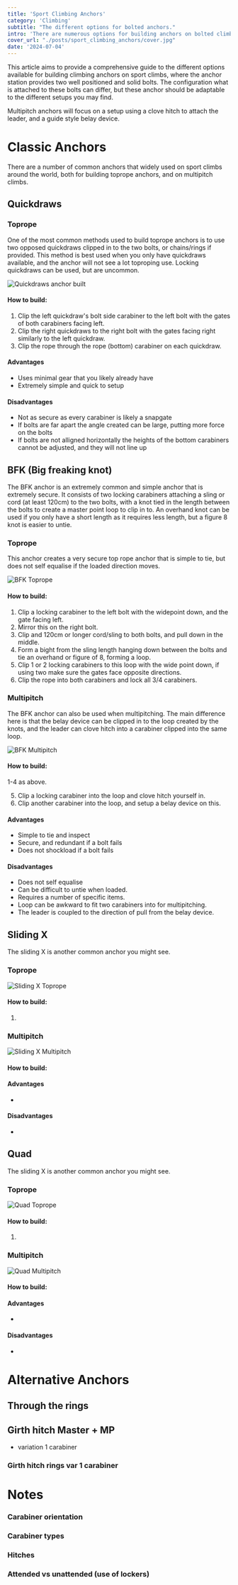 ```yaml
---
title: 'Sport Climbing Anchors'
category: 'Climbing'
subtitle: "The different options for bolted anchors."
intro: 'There are numerous options for building anchors on bolted climbs, taking in to account factors such as equipment requirements, redundancy, and speed, and ergonomics.'
cover_url: "./posts/sport_climbing_anchors/cover.jpg"
date: '2024-07-04'
---
```


This article aims to provide a comprehensive guide to the different options available for building climbing anchors on sport climbs, where the anchor station provides two well positioned and solid bolts. The configuration what is attached to these bolts can differ, but these anchor should be adaptable to the different setups you may find.

Multipitch anchors will focus on a setup using a clove hitch to attach the leader, and a guide style belay device.

# Classic Anchors
 There are a number of common anchors that widely used on sport climbs around the world, both for building toprope anchors, and on multipitch climbs.

## Quickdraws 
### Toprope
One of the most common methods used to build toprope anchors is to use two opposed quickdraws clipped in to the two bolts, or chains/rings if provided. This method is best used when you only have quickdraws available, and the anchor will not see a lot toproping use. Locking quickdraws can be used, but are uncommon.

![Quickdraws anchor built](../posts/sport_climbing_anchors/draws_tr.jpg)

#### How to build:

1.  Clip the left quickdraw's bolt side carabiner to the left bolt with the gates of both carabiners facing left.
2. Clip the right quickdraws to the right bolt with the gates facing right similarly to the left quickdraw.
3. Clip the rope through the rope (bottom) carabiner on each quickdraw.

#### Advantages
- Uses minimal gear that you likely already have
- Extremely simple and quick to setup

#### Disadvantages
- Not as secure as every carabiner is likely a snapgate
- If bolts are far apart the angle created can be large, putting more force on the bolts
- If bolts are not alligned horizontally the heights of the bottom carabiners cannot be adjusted, and they will not line up

## BFK (Big freaking knot)

The BFK anchor is an extremely common and simple anchor that is extremely secure. It consists of two locking carabiners attaching a sling or cord (at least 120cm) to the two bolts, with a knot tied in the length between the bolts to create a master point loop to clip in to. An overhand knot can be used if you only have a short length as it requires less length, but a figure 8 knot is easier to untie.
### Toprope
This anchor creates a very secure top rope anchor that is simple to tie, but does not self equalise if the loaded direction moves.

![BFK Toprope](../posts/sport_climbing_anchors/bfk_tr.jpg)

#### How to build:
1. Clip a locking carabiner to the left bolt with the widepoint down, and the gate facing left.
2. Mirror this on the right bolt.
3. Clip and 120cm or longer cord/sling to both bolts, and pull down in the middle.
4. Form a bight from the sling length hanging down between the bolts and tie an overhand or figure of 8, forming a loop.
5. Clip 1 or 2 locking carabiners to this loop with the wide point down, if using two make sure the gates face opposite directions.
6. Clip the rope into both carabiners and lock all 3/4 carabiners.

### Multipitch
The BFK anchor can also be used when multipitching. The main difference here is that the belay device can be clipped in to the loop created by the knots, and the leader can clove hitch into a carabiner clipped into the same loop.

![BFK Multipitch](../posts/sport_climbing_anchors/bfk_mp.jpg)

#### How to build:

1-4 as above.

5. Clip a locking carabiner into the loop and clove hitch yourself in.
6. Clip another carabiner into the loop, and setup a belay device on this.

#### Advantages
- Simple to tie and inspect
- Secure, and redundant if a bolt fails
- Does not shockload if a bolt fails

#### Disadvantages
- Does not self equalise
- Can be difficult to untie when loaded.
- Requires a number of specific items.
- Loop can be awkward to fit two carabiners into for multipitching.
- The leader is coupled to the direction of pull from the belay device.

## Sliding X

The sliding X is another common anchor you might see.
### Toprope

![Sliding X Toprope](../posts/sport_climbing_anchors/x_tr.jpg)

#### How to build:
1. 

### Multipitch


![Sliding X Multipitch](../posts/sport_climbing_anchors/x_mp.jpg)

#### How to build:



#### Advantages
- 

#### Disadvantages
- 


## Quad

The sliding X is another common anchor you might see.
### Toprope

![Quad Toprope](../posts/sport_climbing_anchors/quad_tr.jpg)

#### How to build:
1. 

### Multipitch


![Quad Multipitch](../posts/sport_climbing_anchors/quad_mp.jpg)

#### How to build:



#### Advantages
- 

#### Disadvantages
- 



# Alternative Anchors

## Through the rings

## Girth hitch Master + MP
+ variation 1 carabiner
### Girth hitch rings var 1 carabiner

# Notes

### Carabiner orientation

### Carabiner types

### Hitches

### Attended vs unattended (use of lockers)